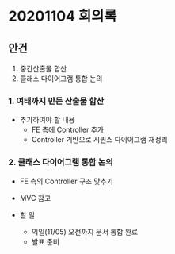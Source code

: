 # 20201104 회의록

## 안건

1. 중간산출물 합산
2. 클래스 다이어그램 통합 논의

### 1. 여태까지 만든 산출물 합산
- 추가하여야 할 내용
    - FE 측에 Controller 추가
    - Controller 기반으로 시퀀스 다이어그램 재정리

### 2. 클래스 다이어그램 통합 논의
- FE 측의 Controller 구조 맞추기
- MVC 참고

- 할 일
  - 익일(11/05) 오전까지 문서 통합 완료
  - 발표 준비